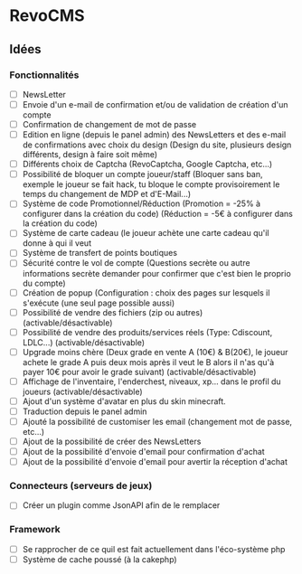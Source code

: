 # RevoCMS

## Idées

### Fonctionnalités 
- [ ] NewsLetter
- [ ] Envoie d'un e-mail de confirmation et/ou de validation de création d'un compte
- [ ] Confirmation de changement de mot de passe
- [ ] Edition en ligne (depuis le panel admin) des NewsLetters et des e-mail de confirmations avec choix du design (Design du site, plusieurs design différents, design à faire soit même)
- [ ] Différents choix de Captcha (RevoCaptcha, Google Captcha, etc...)
- [ ] Possibilité de bloquer un compte joueur/staff (Bloquer sans ban, exemple le joueur se fait hack, tu bloque le compte provisoirement le temps du changement de MDP et d'E-Mail...)
- [ ] Système de code Promotionnel/Réduction (Promotion = -25% à configurer dans la création du code) (Réduction = -5€ à configurer dans la création du code)
- [ ] Système de carte cadeau (le joueur achète une carte cadeau qu'il donne à qui il veut
- [ ] Système de transfert de points boutiques
- [ ] Sécurité contre le vol de compte (Questions secrète ou autre informations secrète demander pour confirmer que c'est bien le proprio du compte)
- [ ] Création de popup (Configuration : choix des pages sur lesquels il s'exécute (une seul page possible aussi)
- [ ] Possibilité de vendre des fichiers (zip ou autres) (activable/désactivable)
- [ ] Possibilité de vendre des produits/services réels (Type: Cdiscount, LDLC...) (activable/désactivable)
- [ ] Upgrade moins chère (Deux grade en vente A (10€) & B(20€), le joueur achete le grade A puis deux mois après il veut le B alors il n'as qu'à payer 10€ pour avoir le grade suivant) (activable/désactivable)
- [ ] Affichage de l'inventaire, l'enderchest, niveaux, xp... dans le profil du joueurs (activable/désactivable)
- [ ] Ajout d'un système d'avatar en plus du skin minecraft.
- [ ] Traduction depuis le panel admin
- [ ] Ajouté la possibilité de customiser les email (changement mot de passe, etc...)
- [ ] Ajout de la possibilité de créer des NewsLetters
- [ ] Ajout de la possibilité d'envoie d'email pour confirmation d'achat
- [ ] Ajout de la possibilité d'envoie d'email pour avertir la réception d'achat

### Connecteurs (serveurs de jeux)

- [ ] Créer un plugin comme JsonAPI afin de le remplacer

### Framework

- [ ] Se rapprocher de ce quil est fait actuellement dans l'éco-système php
- [ ] Système de cache poussé (à la cakephp)
